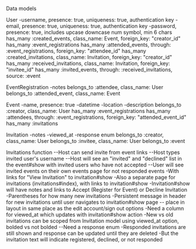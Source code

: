 Data models

User
-username, presence: true, uniqueness: true, authentication key
-email, presence: true, uniqueness: true, authentication key
-password, presence: true, includes upcase downcase num symbol, min 6 chars
has_many :created_events, class_name: Event, foreign_key: "creator_id"
has_many :event_registrations
has_many :attended_events, through: :event_registrations, foreign_key: "attendee_id"
has_many :created_invitations, class_name: Invitation, foreign_key: "creator_id"
has_many :received_invitations, class_name: Invitation, foreign_key: "invitee_id"
has_many :invited_events, through: :received_invitations, source: :event

EventRegistration
-notes
belongs_to :attendee, class_name: User
belongs_to :attended_event, class_name: Event

Event
-name, presence: true
-datetime
-location
-description
belongs_to :creator, class_name: User
has_many :event_registrations
has_many :attendees, through: :event_registrations, foreign_key: "attended_event_id"
has_many :invitations

Invitation
-notes
-viewed_at
-response enum
belongs_to :creator, class_name: User
belongs_to :invitee, class_name: User
belongs_to :event

Invitations function
--Host can send invite from event links
  --Host types invited user's username
  --Host will see an "invited" and "declined" list in the event#show with invited users who have not accepted
--User will see invited events on their own events page for not responded events
  -With links for "View Invitation" to invitation#show
  -Also a separate page for invitations (invitations#index), with links to invitation#show
  -Invitation#show will have notes and links to Accept (Register for Event) or Decline Invitation
  -Parentheses for how many new invitations
  -Persistent message in header for new invitations until user navigates to invitation#show page -- place in layout in same place as the edit account/sign out options
  -Need a column for viewed_at which updates with invitation#show action
  -New vs old invitations can be scoped from Invitation model using viewed_at option, bolded vs not bolded
  --Need a response enum
    -Responded invitations are still shown and response can be updated until they are deleted
    -But the invitation text will indicate registered, declined, or not responded
